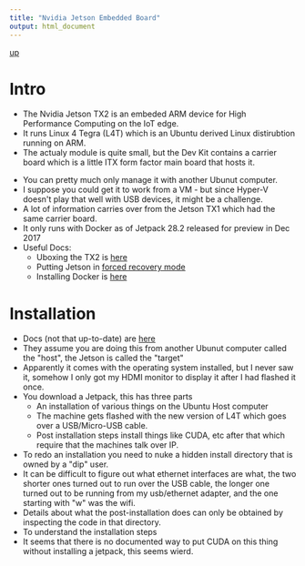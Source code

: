 ```yaml
---
title: "Nvidia Jetson Embedded Board"
output: html_document
---
```

[up](https://mikewise2718.github.io/markdowndocs/)

# Intro
- The Nvidia Jetson TX2 is an embeded ARM device for High Performance Computing on the IoT edge. 
- It runs Linux 4 Tegra (L4T) which is an Ubuntu derived Linux distirubtion running on ARM.
- The actualy module is quite small, but the Dev Kit contains a carrier board which is a little ITX form factor main board that hosts it.
* You can pretty much only manage it with another Ubunut computer.
* I suppose you could get it to work from a VM - but since Hyper-V doesn't play that well with USB devices, it might be a challenge.
* A lot of information carries over from the Jetson TX1 which had the same carrier board.
* It only runs with Docker as of Jetpack 28.2 released for preview in Dec 2017
* Useful Docs:
  * Uboxing the TX2 is [here](https://www.youtube.com/watch?v=kl2rMlHde4k)
  * Putting Jetson in [forced recovery mode](https://www.youtube.com/watch?v=4JUWS9i_FCQ)
  * Installing Docker is [here](https://github.com/Technica-Corporation/Tegra-Docker)

# Installation
* Docs (not that up-to-date) are [here](http://docs.nvidia.com/jetpack-l4t/2_1/content/developertools/mobile/jetpack/jetpack_l4t/2.0/jetpack_l4t_install.htm)
* They assume you are doing this from another Ubunut computer called the "host", the Jetson is called the "target"
* Apparently it comes with the operating system installed, but I never saw it, somehow I only got my HDMI monitor to display it after I had flashed it once.
* You download a Jetpack, this has three parts
  * An installation of various things on the Ubuntu Host computer
  * The machine gets flashed with the new version of L4T which goes over a USB/Micro-USB cable.
  * Post installation steps install things like CUDA, etc after that which require that the machines talk over IP.
* To redo an installation you need to nuke a hidden install directory that is owned by a "dip" user.
* It can be difficult to figure out what ethernet interfaces are what, the two shorter ones turned out to run over the USB cable, the longer one turned out to be running from my usb/ethernet adapter, and the one starting with "w" was the wifi.
* Details about what the post-installation does can only be obtained by inspecting the code in that directory.
* To understand the installation steps
* It seems that there is no documented way to put CUDA on this thing without installing a jetpack, this seems wierd.
